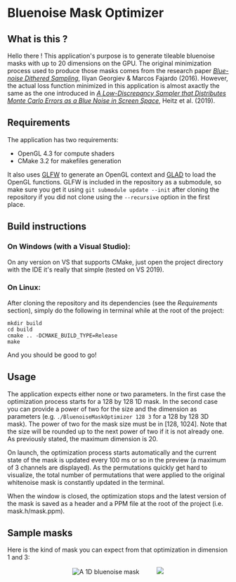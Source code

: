 # Bluenoise Mask Optimizer

## What is this ? 

Hello there ! This application's purpose is to generate tileable bluenoise masks with up to 20 dimensions on the GPU. 
The original minimization process used to produce those masks comes from the research paper [*Blue-noise Dithered Sampling*](https://www.arnoldrenderer.com/research/dither_abstract.pdf), Iliyan Georgiev & Marcos Fajardo (2016). 
However, the actual loss function minimized in this application is almost axactly the same as the one introduced in [*A Low-Discrepancy Sampler that Distributes Monte Carlo Errors as a Blue Noise in Screen Space*](https://belcour.github.io/blog/research/publication/2019/06/17/sampling-bluenoise.html), Heitz et al. (2019).


## Requirements

The application has two requirements:
 - OpenGL 4.3 for compute shaders
 - CMake 3.2 for makefiles generation

It also uses [GLFW](https://github.com/glfw/glfw) to generate an OpenGL context and [GLAD](https://github.com/Dav1dde/glad) to load the OpenGL functions. 
GLFW is included in the repository as a submodule, so make sure you get it using ```git submodule update --init``` after cloning the repository if you did not clone using the ```--recursive``` option in the first place.


## Build instructions

### On Windows (with a Visual Studio):

On any version on VS that supports CMake, just open the project directory with the IDE it's really that simple (tested on VS 2019).

### On Linux:

After cloning the repository and its dependencies (see the *Requirements* section), simply do the following in terminal while at the root of the project:
```
mkdir build
cd build
cmake .. -DCMAKE_BUILD_TYPE=Release
make 
```

And you should be good to go!


## Usage

The application expects either none or two parameters. In the first case the optimization process starts for a 128 by 128 1D mask. In the second case you can provide a power of two for the size and the dimension as parameters (e.g. ```./BluenoiseMaskOptimizer 128 3``` for a 128 by 128 3D mask). The power of two for the mask size must be in [128, 1024]. 
Note that the size will be rounded up to the next power of two if it is not already one. As previously stated, the maximum dimension is 20.

On launch, the optimization process starts automatically and the current state of the mask is updated every 100 ms or so in the preview (a maximum of 3 channels are displayed). As the permutations quickly get hard to visualize, the total number of permutations that were applied to the original whitenoise mask is constantly updated in the terminal.

When the window is closed, the optimization stops and the latest version of the mask is saved as a header and a PPM file at the root of the project (i.e. mask.h/mask.ppm).


## Sample masks
Here is the kind of mask you can expect from that optimization in dimension 1 and 3:

<p align="center">
    <img src="https://i.imgur.com/hwtUefg.png" alt="A 1D bluenoise mask">
    &nbsp;&nbsp;&nbsp;&nbsp;&nbsp;&nbsp;&nbsp;&nbsp;
    <img src="https://i.imgur.com/uzaAIf8.png alt="A 3D bluenoise mask">
</p>
